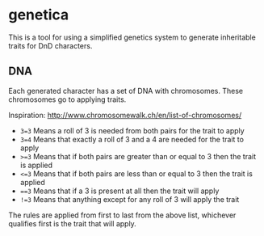 # genetica
This is a tool for using a simplified genetics system to generate inheritable traits for DnD characters.

## DNA

Each generated character has a set of DNA with chromosomes. These chromosomes go to applying traits.

Inspiration: http://www.chromosomewalk.ch/en/list-of-chromosomes/

* `3=3` Means a roll of 3 is needed from both pairs for the trait to apply
* `3=4` Means that exactly a roll of 3 and a 4 are needed for the trait to apply
* `>=3` Means that if both pairs are greater than or equal to 3 then the trait is applied
* `<=3` Means that if both pairs are less than or equal to 3 then the trait is applied
* `==3` Means that if a 3 is present at all then the trait will apply
* `!=3` Means that anything except for any roll of 3 will apply the trait

The rules are applied from first to last from the above list, whichever qualifies first is the trait that will apply.